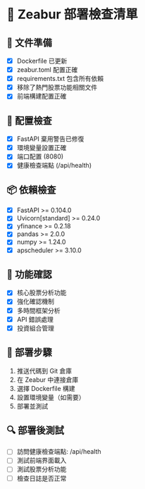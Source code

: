 
# 🚀 Zeabur 部署檢查清單

## 📁 文件準備
- [x] Dockerfile 已更新
- [x] zeabur.toml 配置正確
- [x] requirements.txt 包含所有依賴
- [x] 移除了熱門股票功能相關文件
- [x] 前端構建配置正確

## 🔧 配置檢查
- [x] FastAPI 棄用警告已修復
- [x] 環境變量設置正確
- [x] 端口配置 (8080)
- [x] 健康檢查端點 (/api/health)

## 📦 依賴檢查
- [x] FastAPI >= 0.104.0
- [x] Uvicorn[standard] >= 0.24.0
- [x] yfinance >= 0.2.18
- [x] pandas >= 2.0.0
- [x] numpy >= 1.24.0
- [x] apscheduler >= 3.10.0

## 🎯 功能確認
- [x] 核心股票分析功能
- [x] 強化確認機制
- [x] 多時間框架分析
- [x] API 錯誤處理
- [x] 投資組合管理

## 🚀 部署步驟
1. 推送代碼到 Git 倉庫
2. 在 Zeabur 中連接倉庫
3. 選擇 Dockerfile 構建
4. 設置環境變量（如需要）
5. 部署並測試

## 🔍 部署後測試
- [ ] 訪問健康檢查端點: /api/health
- [ ] 測試前端界面載入
- [ ] 測試股票分析功能
- [ ] 檢查日誌是否正常
